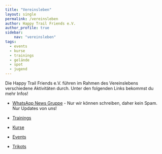 ```yaml
---
title: "Vereinsleben"
layout: single
permalink: /vereinsleben
author: Happy Trail Friends e.V.
author_profile: true
sidebar:
    nav: "vereinsleben"
tags:
  - events
  - kurse
  - trainings
  - gelände
  - spot
  - jugend
---
```


Die Happy Trail Friends e.V. führen im Rahmen des Vereinslebens verschiedene Aktivitäten durch. Unter den folgenden Links bekommst du mehr Infos!

* [WhatsApp News Gruppe](https://chat.whatsapp.com/KNxeW86HrfY62sWjAIaR1S) - Nur wir können schreiben, daher kein Spam. Nur Updates von uns!

* [Trainings](/trainings)
* [Kurse](/kurse)
* [Events](/events)
* [Trikots](/trikots)